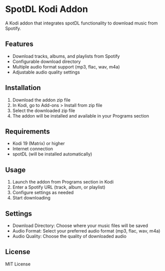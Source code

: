 # SpotDL Kodi Addon

A Kodi addon that integrates spotDL functionality to download music from Spotify.

## Features

- Download tracks, albums, and playlists from Spotify
- Configurable download directory
- Multiple audio format support (mp3, flac, wav, m4a)
- Adjustable audio quality settings

## Installation

1. Download the addon zip file
2. In Kodi, go to Add-ons > Install from zip file
3. Select the downloaded zip file
4. The addon will be installed and available in your Programs section

## Requirements

- Kodi 19 (Matrix) or higher
- Internet connection
- spotDL (will be installed automatically)

## Usage

1. Launch the addon from Programs section in Kodi
2. Enter a Spotify URL (track, album, or playlist)
3. Configure settings as needed
4. Start downloading

## Settings

- Download Directory: Choose where your music files will be saved
- Audio Format: Select your preferred audio format (mp3, flac, wav, m4a)
- Audio Quality: Choose the quality of downloaded audio

## License

MIT License